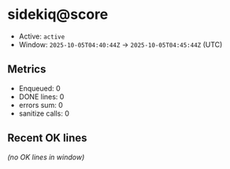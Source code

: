 # sidekiq@score

- Active: `active`
- Window: `2025-10-05T04:40:44Z` → `2025-10-05T04:45:44Z` (UTC)

## Metrics
- Enqueued: 0
- DONE lines: 0
- errors sum: 0
- sanitize calls: 0

## Recent OK lines
_(no OK lines in window)_

